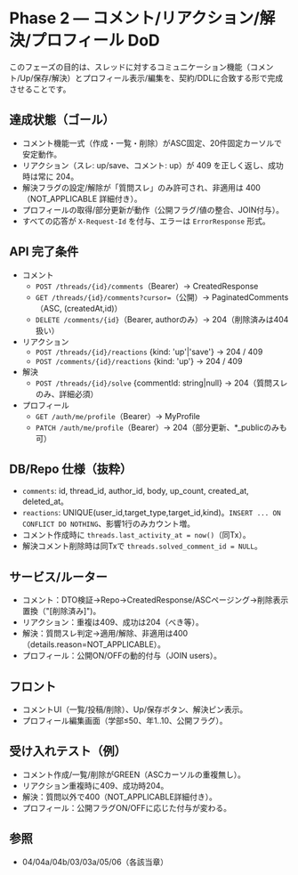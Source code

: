 # Phase 2 — コメント/リアクション/解決/プロフィール DoD

このフェーズの目的は、スレッドに対するコミュニケーション機能（コメント/Up/保存/解決）とプロフィール表示/編集を、契約/DDLに合致する形で完成させることです。

## 達成状態（ゴール）
- コメント機能一式（作成・一覧・削除）がASC固定、20件固定カーソルで安定動作。
- リアクション（スレ: up/save、コメント: up）が 409 を正しく返し、成功時は常に 204。
- 解決フラグの設定/解除が「質問スレ」のみ許可され、非適用は 400（NOT_APPLICABLE 詳細付き）。
- プロフィールの取得/部分更新が動作（公開フラグ/値の整合、JOIN付与）。
- すべての応答が `X-Request-Id` を付与、エラーは `ErrorResponse` 形式。

## API 完了条件
- コメント
  - `POST /threads/{id}/comments`（Bearer）→ CreatedResponse
  - `GET /threads/{id}/comments?cursor=`（公開）→ PaginatedComments（ASC, (createdAt,id)）
  - `DELETE /comments/{id}`（Bearer, authorのみ）→ 204（削除済みは404扱い）
- リアクション
  - `POST /threads/{id}/reactions` {kind: 'up'|'save'} → 204 / 409
  - `POST /comments/{id}/reactions` {kind: 'up'} → 204 / 409
- 解決
  - `POST /threads/{id}/solve` {commentId: string|null} → 204（質問スレのみ、詳細必須）
- プロフィール
  - `GET /auth/me/profile`（Bearer）→ MyProfile
  - `PATCH /auth/me/profile`（Bearer）→ 204（部分更新、*_publicのみも可）

## DB/Repo 仕様（抜粋）
- `comments`: id, thread_id, author_id, body, up_count, created_at, deleted_at。
- `reactions`: UNIQUE(user_id,target_type,target_id,kind)。`INSERT ... ON CONFLICT DO NOTHING`、影響1行のみカウント増。
- コメント作成時に `threads.last_activity_at = now()`（同Tx）。
- 解決コメント削除時は同Txで `threads.solved_comment_id = NULL`。

## サービス/ルーター
- コメント：DTO検証→Repo→CreatedResponse/ASCページング→削除表示置換（"[削除済み]")。
- リアクション：重複は409、成功は204（べき等）。
- 解決：質問スレ判定→適用/解除、非適用は400（details.reason=NOT_APPLICABLE）。
- プロフィール：公開ON/OFFの動的付与（JOIN users）。

## フロント
- コメントUI（一覧/投稿/削除）、Up/保存ボタン、解決ピン表示。
- プロフィール編集画面（学部≤50、年1..10、公開フラグ）。

## 受け入れテスト（例）
- コメント作成/一覧/削除がGREEN（ASCカーソルの重複無し）。
- リアクション重複時に409、成功時204。
- 解決：質問以外で400（NOT_APPLICABLE詳細付き）。
- プロフィール：公開フラグON/OFFに応じた付与が変わる。

## 参照
- 04/04a/04b/03/03a/05/06（各該当章）